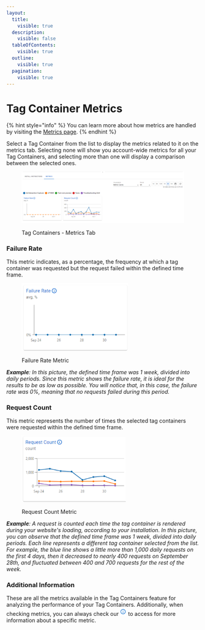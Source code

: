 ```yaml
---
layout:
  title:
    visible: true
  description:
    visible: false
  tableOfContents:
    visible: true
  outline:
    visible: true
  pagination:
    visible: true
---
```


# Tag Container Metrics

{% hint style="info" %}
You can learn more about how metrics are handled by visiting the [Metrics page](../metrics.md).
{% endhint %}

Select a Tag Container from the list to display the metrics related to it on the metrics tab. Selecting none will show you account-wide metrics for all your Tag Containers, and selecting more than one will display a comparison between the selected ones.

<figure><img src="../../.gitbook/assets/image (12).png" alt=""><figcaption><p>Tag Containers - Metrics Tab</p></figcaption></figure>

### Failure Rate

This metric indicates, as a percentage, the frequency at which a tag container was requested but the request failed within the defined time frame.

<div data-full-width="false">

<figure><img src="../../.gitbook/assets/image (14).png" alt="" width="278"><figcaption><p>Failure Rate Metric</p></figcaption></figure>

</div>

_**Example**: In this picture, the defined time frame was 1 week, divided into daily periods. Since this metric shows the failure rate, it is ideal for the results to be as low as possible. You will notice that, in this case, the failure rate was 0%, meaning that no requests failed during this period._

### Request Count

This metric represents the number of times the selected tag containers were requested within the defined time frame.

<div data-full-width="true">

<figure><img src="../../.gitbook/assets/image (15).png" alt="" width="272"><figcaption><p>Request Count Metric</p></figcaption></figure>

</div>

_**Example**: A request is counted each time the tag container is rendered during your website's loading, according to your installation. In this picture, you can observe that the defined time frame was 1 week, divided into daily periods. Each line represents a different tag container selected from the list. For example, the blue line shows a little more than 1,000 daily requests on the first 4 days, then it decreased to nearly 400 requests on September 28th, and fluctuated between 400 and 700 requests for the rest of the week._

### Additional Information

These are all the metrics available in the Tag Containers feature for analyzing the performance of your Tag Containers. Additionally, when checking metrics, you can always check our <img src="../../.gitbook/assets/image (28) (2).png" alt="Information" data-size="line"> to access for more information about a specific metric.
